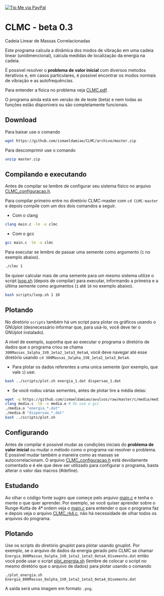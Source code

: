 [![Tip Me via PayPal](https://img.shields.io/badge/PayPal-tip%20me-green.svg?logo=paypal)](https://www.paypal.com/cgi-bin/webscr?cmd=_s-xclick&hosted_button_id=D66EM3DGU35EE&source=url)

# CLMC - beta 0.3
Cadeia Linear de Massas Correlacionadas

Este programa calcula a dinâmica dos modos de vibração em uma cadeia linear (unidimencional), calcula medidas de localização da energia na cadeia.

É possível resolver o **problema de valor inicial** com diversos metodos iterativos e, em casos particulares, é possível encontrar os modos normais de
vibração e as autofrequências.

Para entender a física no problema veja [CLMC.pdf](CLMC.pdf).

O programa ainda está em versão de de teste (beta) e nem todas as funções estão disponíveis ou são completamente funcionais.

## Download

Para baixar use o comando

```bash
wget https://github.com/ismaeldamiao/CLMC/archive/master.zip
```

Para descomprimir use o comando

```bash
unzip master.zip
```

## Compilando e executando

Antes de compilar se lembre de configurar seu sistema físico no arquivo [CLMC_configuracao.h](CLMC_configuracao.h).

Para compilar primeiro entre no diretório CLMC-master com `cd CLMC-master` e depois compile com um dos dois comandos a seguir.

* Com o clang
```bash
clang main.c -lm -o clmc
```

* Com o gcc
```bash
gcc main.c -lm -o clmc
```

Para executar se lembre de passar uma semente como argumento (`1` no exemplo abaixo).

```bash
./clmc 1
```

Se quiser calcular mais de uma semente para um mesmo sistema utilize o script [loop.sh](scripts/loop.sh) (depois de compilar) para executar,
informando a primeira e a última semente como argumentos (`1` até `10` no exemplo abaixo).

```bash
bash scripts/loop.sh 1 10
```

## Plotando

No diretório `scripts` também há um script para plotar os gráficos usando o GNUplot
(desnecessário informar que, para usá-lo, você deve ter o GNUplot instalado).

A nível de exemplo, suponha que ao executar o programa o diretório de dados que o programa criou se chama
`300Massas_3alpha_1V0_1eta2_1eta3_0eta4`, você deve navegar até esse diretório usando
`cd 300Massas_3alpha_1V0_1eta2_1eta3_0eta4`.

* Para plotar os dados referentes a uma unica semente (por exemplo, que vale `1`) use:
```bash
bash ../scripts/plot.sh energia_1.dat dispersao_1.dat
```

* Se você rodou várias sementes, antes de plotar tire a média delas:
```bash
wget -q https://github.com/ismaeldamiao/avulsos/raw/master/c/media/media.c
clang media.c -lm -o media.o # Ou use o gcc
./media.o "energia_*.dat"
./media.0 "dispersao_*.dat"
bash ../scripts/plot.sh
```

## Configurando

Antes de compilar é possível mudar as condições iniciais do **problema de valor inicial** ou mudar o método como o programa vai resolver o problema.
É possível mudar também a maneira como as massas se autocorrelacionam. O arquivo [CLMC_configuracao.h](CLMC_configuracao.h) está devidamente comentado e é ele
que deve ser utilizado para configurar o programa, basta alterar o valor das macros (#define).

## Estudando

Ao olhar o código fonte sugiro que começe pelo arquivo [main.c](main.c) e tenha o mente o que quer aprender. Por exemplo, se você quiser aprender sobre o
Runge-Kutta de 4ª ordem veja o [main.c](main.c) para entender o que o programa faz e depois veja o arquivo [CLMC_rk4.c](CLMC_rk4.c), não há necessidade
de olhar todos os arquivos do programa.

## Plotando

Use os scripts do diretório gnuplot para plotar usando gnuplot. Por exemplo, se o arquivo de dados da energia gerado pelo CLMC se chamar
`Energia_800Massas_0alpha_1V0_1eta2_1eta3_0eta4_01semente.dat` então você pode usar o script [plot_energia.sh](gnuplot/plot_energia.sh) (lembre de colocar o script no mesmo diretório que o arquivo de dados) para plotar usando o comando

```
./plot_energia.sh Energia_800Massas_0alpha_1V0_1eta2_1eta3_0eta4_01semente.dat
```

A saída será uma imagem em formato `.png`.
